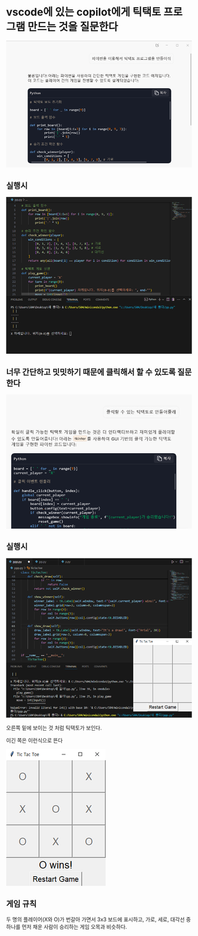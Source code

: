 # vscode에 있는 copilot에게 틱택토 프로그램 만드는 것을 질문한다

![이미지 설명](image/1.PNG)

## 실행시

![이미지 설명](image/3.PNG)

## 너무 간단하고 밋밋하기 때문에 클릭해서 할 수 있도록 질문한다

![이미지 설명](image/2.PNG)

## 실행시

![이미지 설명](image/4.PNG)

오른쪽 밑에 보이는 것 처럼 틱택토가 보인다.

이긴 쪽은 이런식으로 뜬다

![이미지 설명](image/5.PNG)


## 게임 규칙

두 명의 플레이어(X와 O)가 번갈아 가면서 3x3 보드에 표시하고,
가로, 세로, 대각선 중 하나를 먼저 채운 사람이 승리하는 게임
오목과 비슷하다.

